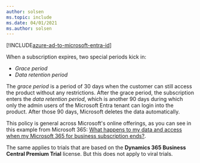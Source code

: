 ```yaml
---
author: solsen
ms.topic: include
ms.date: 04/01/2021
ms.author: solsen
---
```


[!INCLUDE[azure-ad-to-microsoft-entra-id](~/../shared-content/shared/azure-ad-to-microsoft-entra-id.md)]

When a subscription expires, two special periods kick in: 

- *Grace period*
- *Data retention period*

The *grace period* is a period of 30 days when the customer can still access the product without any restrictions. After the grace period, the subscription enters the *data retention period*, which is another 90 days during which only the admin users of the Microsoft Entra tenant can login into the product. After those 90 days, Microsoft deletes the data automatically.  

This policy is general across Microsoft's online offerings, as you can see in this example from Microsoft 365: [What happens to my data and access when my Microsoft 365 for business subscription ends?](/microsoft-365/commerce/subscriptions/what-if-my-subscription-expires?view=o365-worldwide&preserve-view=true).  

The same applies to trials that are based on the **Dynamics 365 Business Central Premium Trial** license. But this does not apply to viral trials.
